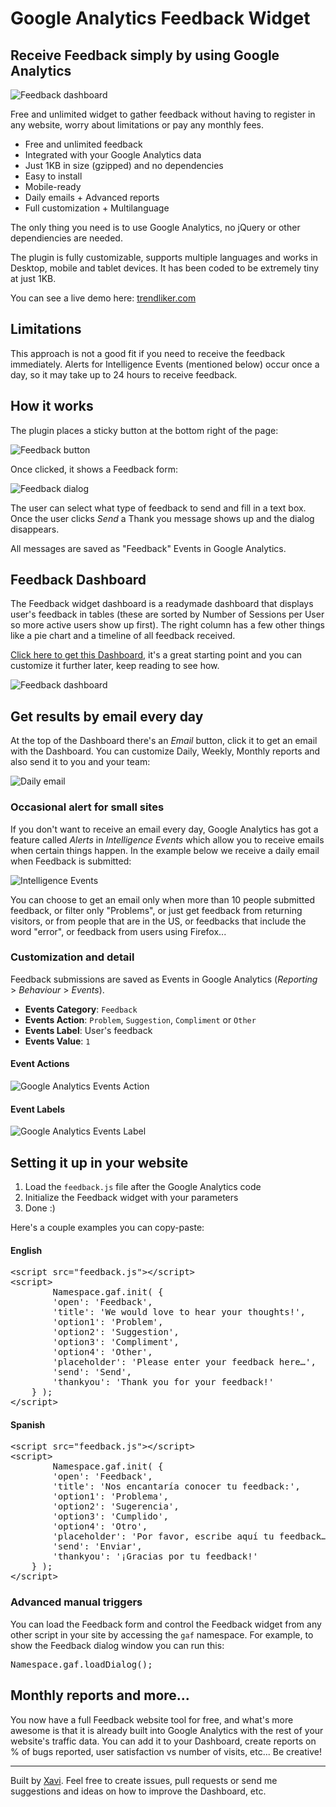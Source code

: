 
# Google Analytics Feedback Widget

## Receive Feedback simply by using Google Analytics

![Feedback dashboard](https://cloud.githubusercontent.com/assets/141241/6202018/df394a10-b4ce-11e4-9b75-047aaf44c511.png)

Free and unlimited widget to gather feedback without having to register in any website, worry about limitations or pay any monthly fees.

* Free and unlimited feedback
* Integrated with your Google Analytics data
* Just 1KB in size (gzipped) and no dependencies
* Easy to install
* Mobile-ready
* Daily emails + Advanced reports
* Full customization + Multilanguage

The only thing you need is to use Google Analytics, no jQuery or other dependiencies are needed.

The plugin is fully customizable, supports multiple languages and works in Desktop, mobile and tablet devices. It has been coded to be extremely tiny at just 1KB.

You can see a live demo here: <a href="http://trendliker.com/">trendliker.com</a>

## Limitations

This approach is not a good fit if you need to receive the feedback immediately. Alerts for Intelligence Events (mentioned below) occur once a day, so it may take up to 24 hours to receive feedback.

## How it works


The plugin places a sticky button at the bottom right of the page:

![Feedback button](https://cloud.githubusercontent.com/assets/141241/6185187/ce03b870-b36b-11e4-86a7-a6ef880f95ec.png)

Once clicked, it shows a Feedback form:

![Feedback dialog](https://cloud.githubusercontent.com/assets/141241/6185199/f122f686-b36b-11e4-8858-fb8869824b82.png)

The user can select what type of feedback to send and fill in a text box. Once the user clicks <em>Send</em> a Thank you message shows up and the dialog disappears.

All messages are saved as "Feedback" Events in Google Analytics.


## Feedback Dashboard

The Feedback widget dashboard is a readymade dashboard that displays user's feedback in tables (these are sorted by Number of Sessions per User so more active users show up first). The right column has a few other things like a pie chart and a timeline of all feedback received.

<a href="https://www.google.com/analytics/web/template?uid=DcXKkhvbT1GSHHcOrdkGoA">Click here to get this Dashboard</a>, it's a great starting point and you can customize it further later, keep reading to see how.

![Feedback dashboard](https://cloud.githubusercontent.com/assets/141241/6202018/df394a10-b4ce-11e4-9b75-047aaf44c511.png)

## Get results by email every day

At the top of the Dashboard there's an <em>Email</em> button, click it to get an email with the Dashboard. You can customize Daily, Weekly, Monthly reports and also send it to you and your team:

![Daily email](https://cloud.githubusercontent.com/assets/141241/6202046/85f10072-b4d0-11e4-9bd6-d5f9c7c7f677.png)


### Occasional alert for small sites

If you don't want to receive an email every day, Google Analytics has got a feature called <em>Alerts</em> in <em>Intelligence Events</em> which allow you to receive emails when certain things happen. In the example below we receive a daily email when Feedback is submitted:

![Intelligence Events](https://cloud.githubusercontent.com/assets/141241/6192851/649201c6-b3b6-11e4-9b0a-b15783c18b01.png)

You can choose to get an email only when more than 10 people submitted feedback, or filter only "Problems", or just get feedback from returning visitors, or from people that are in the US, or feedbacks that include the word "error", or feedback from users using Firefox...

### Customization and detail

Feedback submissions are saved as Events in Google Analytics (<em>Reporting</em> > <em>Behaviour</em> > <em>Events</em>).

- **Events Category**: <code>Feedback</code>
- **Events Action**: <code>Problem</code>, <code>Suggestion</code>, <code>Compliment</code> or <code>Other</code>
- **Events Label**: User's feedback
- **Events Value**: <code>1</code>

#### Event Actions

![Google Analytics Events Action](https://cloud.githubusercontent.com/assets/141241/6185994/6abf609e-b374-11e4-8e4c-7501001007e5.png)

#### Event Labels

![Google Analytics Events Label](https://cloud.githubusercontent.com/assets/141241/6186019/b39a9fae-b374-11e4-8c98-a1c0ebb52949.png)


## Setting it up in your website


1. Load the <code>feedback.js</code> file after the Google Analytics code
2. Initialize the Feedback widget with your parameters
3. Done :)

Here's a couple examples you can copy-paste:

#### English

<pre>&lt;script src="feedback.js"&gt;&lt;/script&gt;
&lt;script&gt;
		Namespace.gaf.init( {
		'open': 'Feedback',
		'title': 'We would love to hear your thoughts!',
		'option1': 'Problem',
		'option2': 'Suggestion',
		'option3': 'Compliment',
		'option4': 'Other',
		'placeholder': 'Please enter your feedback here&hellip;',
		'send': 'Send',
		'thankyou': 'Thank you for your feedback!'
	} );
&lt;/script&gt;</pre>


#### Spanish

<pre>&lt;script src="feedback.js"&gt;&lt;/script&gt;
&lt;script&gt;
		Namespace.gaf.init( {
		'open': 'Feedback',
		'title': 'Nos encantaría conocer tu feedback:',
		'option1': 'Problema',
		'option2': 'Sugerencia',
		'option3': 'Cumplido',
		'option4': 'Otro',
		'placeholder': 'Por favor, escribe aquí tu feedback&hellip;',
		'send': 'Enviar',
		'thankyou': '¡Gracias por tu feedback!'
	} );
&lt;/script&gt;</pre>


### Advanced manual triggers

You can load the Feedback form and control the Feedback widget from any other script in your site by accessing the <code>gaf</code> namespace. For example, to show the Feedback dialog window you can run this:

<pre>Namespace.gaf.loadDialog();</pre>

## Monthly reports and more...

You now have a full Feedback website tool for free, and what's more awesome is that it is already built into Google Analytics with the rest of your website's traffic data. You can add it to your Dashboard, create reports on % of bugs reported, user satisfaction vs number of visits, etc... Be creative!

<hr>

Built by <a href="http://xaviesteve.com">Xavi</a>. Feel free to create issues, pull requests or send me suggestions and ideas on how to improve the Dashboard, etc.
